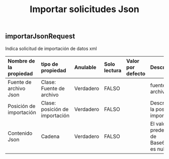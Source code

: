 ﻿---
title: Importar solicitudes Json
second_title: Aspose.Cells Cloud Documen
type: docs
url: /es/specification/model/importjsonrequest/
description: "Aspose.Cells Especificación del modelo de nube: ImportJsonRequest. Maneje sin esfuerzo Excel y otros documentos de hoja de cálculo con funciones como abrir, generar, editar, dividir, fusionar, comparar y convertir."
weight: 50
---
## **importarJsonRequest**

 Indica solicitud de importación de datos xml

| Nombre de la propiedad| tipo de propiedad| Anulable| Solo lectura| Valor por defecto| Descripción|
|:- |:- |:- |:- |:- |:- |
| Fuente de archivo Json| Clase: Fuente de archivo| Verdadero| FALSO|| fuente del archivo json|
| Posición de importación| Clase: posición de importación| Verdadero| FALSO|| Descripción de la posición de importación.|
| Contenido Json| Cadena| Verdadero| FALSO|| El valor predeterminado de Base64String es nulo|

